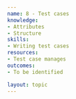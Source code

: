 ```yaml
---
name: 8 - Test cases
knowledge:
- Attributes
- Structure
skills:
- Writing test cases
resources:
- Test case manages
outcomes:
- To be identified

layout: topic
---
```

